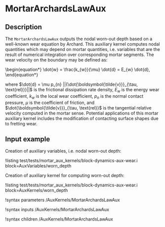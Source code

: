 
# MortarArchardsLawAux

## Description

The `MortarArchardsLawAux` outputs the nodal worn-out depth based on a well-known wear equation by Archard. This auxiliary kernel computes nodal quantities which may depend on mortar quantities, i.e. variables that are the result of numerical integration over corresponding mortar segments.
The wear velocity on the boundary may be defined as:

\begin{equation*}
  \dot{w} = \frac{k_{w}}{\mu} \dot{d} = E_{w} \dot{d},
\end{equation*}

where $\dot{d} = \mu p_{n} ||{\dot{\boldsymbol{\tilde{v}}}_{\tau, \text{rel}}}||$ is the frictional dissipation rate density, $E_{w}$ is the energy wear coefficient, $k_{w}$ is the local wear coefficient, $p_n$ is the normal contact pressure, $\mu$ is the coefficient of friction, and $\dot{\boldsymbol{\tilde{v}}}_{\tau, \text{rel}}$ is the tangential relative velocity computed in the mortar sense.
Potential applications of this mortar auxiliary kernel includes the modification of contacting surface shapes due to fretting wear.

## Input example

Creation of auxiliary variables, i.e. nodal worn-out depth:

!listing test/tests/mortar_aux_kernels/block-dynamics-aux-wear.i block=AuxVariables/worn_depth

Creation of auxiliary kernel for computing worn-out depth:

!listing test/tests/mortar_aux_kernels/block-dynamics-aux-wear.i block=AuxKernels/worn_depth

!syntax parameters /AuxKernels/MortarArchardsLawAux

!syntax inputs /AuxKernels/MortarArchardsLawAux

!syntax children /AuxKernels/MortarArchardsLawAux
